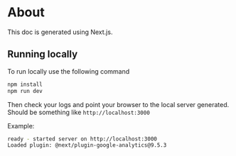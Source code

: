 # About

This doc is generated using Next.js.

## Running locally

To run locally use the following command

```sh
npm install
npm run dev
```

Then check your logs and point your browser to the local server generated. Should be something like `http://localhost:3000`

Example:

```sh
ready - started server on http://localhost:3000
Loaded plugin: @next/plugin-google-analytics@9.5.3

```
